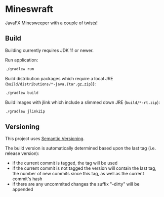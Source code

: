 # Mineswraft
JavaFX Minesweeper with a couple of twists!

## Build

Building currently requires JDK 11 or newer.

Run application:
```sh
./gradlew run
```
Build distribution packages which require a local JRE (`build/distributions/*-java.{tar.gz,zip}`):
```sh
./gradlew build
```
Build images with jlink which include a slimmed down JRE (`build/*-rt.zip`):
```sh
./gradlew jlinkZip
```

## Versioning

This project uses [Semantic Versioning](https://semver.org/).

The build version is automatically determined based upon the last tag (i.e. release version):

* if the current commit is tagged, the tag will be used
* if the current commit is not tagged the version will contain the last tag, the number of new commits since this tag, as well as the current commit's hash
* if there are any uncommited changes the suffix "-dirty" will be appended
